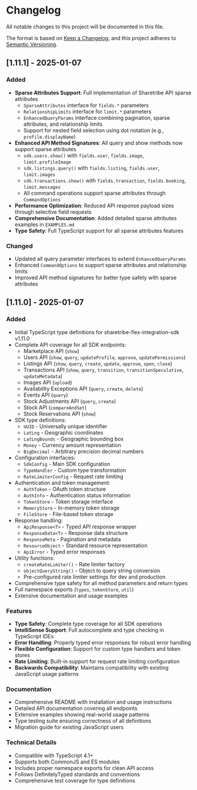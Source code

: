 # Changelog

All notable changes to this project will be documented in this file.

The format is based on [Keep a Changelog](https://keepachangelog.com/en/1.0.0/),
and this project adheres to [Semantic Versioning](https://semver.org/spec/v2.0.0.html).

## [1.11.1] - 2025-01-07

### Added

- **Sparse Attributes Support**: Full implementation of Sharetribe API sparse attributes
  - `SparseAttributes` interface for `fields.*` parameters
  - `RelationshipLimits` interface for `limit.*` parameters
  - `EnhancedQueryParams` interface combining pagination, sparse attributes, and relationship limits
  - Support for nested field selection using dot notation (e.g., `profile.displayName`)
- **Enhanced API Method Signatures**: All query and show methods now support sparse attributes
  - `sdk.users.show()` with `fields.user`, `fields.image`, `limit.profileImage`
  - `sdk.listings.query()` with `fields.listing`, `fields.user`, `limit.images`
  - `sdk.transactions.show()` with `fields.transaction`, `fields.booking`, `limit.messages`
  - All command operations support sparse attributes through `CommandOptions`
- **Performance Optimization**: Reduced API response payload sizes through selective field requests
- **Comprehensive Documentation**: Added detailed sparse attributes examples in `EXAMPLES.md`
- **Type Safety**: Full TypeScript support for all sparse attributes features

### Changed

- Updated all query parameter interfaces to extend `EnhancedQueryParams`
- Enhanced `CommandOptions` to support sparse attributes and relationship limits
- Improved API method signatures for better type safety with sparse attributes

## [1.11.0] - 2025-01-07

### Added

- Initial TypeScript type definitions for sharetribe-flex-integration-sdk v1.11.0
- Complete API coverage for all SDK endpoints:
  - Marketplace API (`show`)
  - Users API (`show`, `query`, `updateProfile`, `approve`, `updatePermissions`)
  - Listings API (`show`, `query`, `create`, `update`, `approve`, `open`, `close`)
  - Transactions API (`show`, `query`, `transition`, `transitionSpeculative`, `updateMetadata`)
  - Images API (`upload`)
  - Availability Exceptions API (`query`, `create`, `delete`)
  - Events API (`query`)
  - Stock Adjustments API (`query`, `create`)
  - Stock API (`compareAndSet`)
  - Stock Reservations API (`show`)
- SDK type definitions:
  - `UUID` - Universally unique identifier
  - `LatLng` - Geographic coordinates
  - `LatLngBounds` - Geographic bounding box
  - `Money` - Currency amount representation
  - `BigDecimal` - Arbitrary precision decimal numbers
- Configuration interfaces:
  - `SdkConfig` - Main SDK configuration
  - `TypeHandler` - Custom type transformation
  - `RateLimiterConfig` - Request rate limiting
- Authentication and token management:
  - `AuthToken` - OAuth token structure
  - `AuthInfo` - Authentication status information
  - `TokenStore` - Token storage interface
  - `MemoryStore` - In-memory token storage
  - `FileStore` - File-based token storage
- Response handling:
  - `ApiResponse<T>` - Typed API response wrapper
  - `ResponseData<T>` - Response data structure
  - `ResponseMeta` - Pagination and metadata
  - `ResourceObject` - Standard resource representation
  - `ApiError` - Typed error responses
- Utility functions:
  - `createRateLimiter()` - Rate limiter factory
  - `objectQueryString()` - Object to query string conversion
  - Pre-configured rate limiter settings for dev and production
- Comprehensive type safety for all method parameters and return types
- Full namespace exports (`types`, `tokenStore`, `util`)
- Extensive documentation and usage examples

### Features

- **Type Safety**: Complete type coverage for all SDK operations
- **IntelliSense Support**: Full autocomplete and type checking in TypeScript IDEs
- **Error Handling**: Properly typed error responses for robust error handling
- **Flexible Configuration**: Support for custom type handlers and token stores
- **Rate Limiting**: Built-in support for request rate limiting configuration
- **Backwards Compatibility**: Maintains compatibility with existing JavaScript usage patterns

### Documentation

- Comprehensive README with installation and usage instructions
- Detailed API documentation covering all endpoints
- Extensive examples showing real-world usage patterns
- Type testing suite ensuring correctness of all definitions
- Migration guide for existing JavaScript users

### Technical Details

- Compatible with TypeScript 4.1+
- Supports both CommonJS and ES modules
- Includes proper namespace exports for clean API access
- Follows DefinitelyTyped standards and conventions
- Comprehensive test coverage for type definitions
